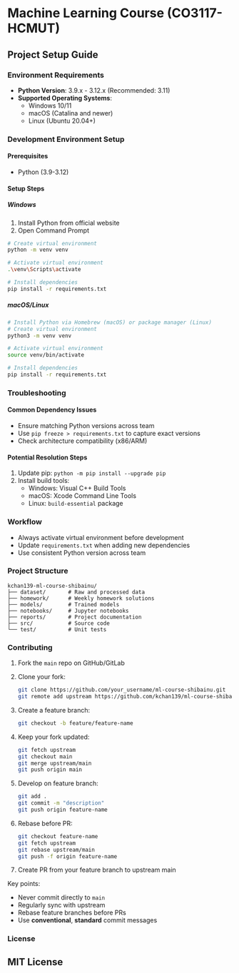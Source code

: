 # Machine Learning Course (CO3117-HCMUT)

## Project Setup Guide

### Environment Requirements
- **Python Version**: 3.9.x - 3.12.x (Recommended: 3.11)
- **Supported Operating Systems**: 
  - Windows 10/11
  - macOS (Catalina and newer)
  - Linux (Ubuntu 20.04+)

### Development Environment Setup

#### Prerequisites
- Python (3.9-3.12)

#### Setup Steps

##### Windows
1. Install Python from official website
2. Open Command Prompt
```bash
# Create virtual environment
python -m venv venv

# Activate virtual environment
.\venv\Scripts\activate

# Install dependencies
pip install -r requirements.txt
```

##### macOS/Linux
```bash
# Install Python via Homebrew (macOS) or package manager (Linux)
# Create virtual environment
python3 -m venv venv

# Activate virtual environment
source venv/bin/activate

# Install dependencies
pip install -r requirements.txt
```

### Troubleshooting

#### Common Dependency Issues
- Ensure matching Python versions across team
- Use `pip freeze > requirements.txt` to capture exact versions
- Check architecture compatibility (x86/ARM)

#### Potential Resolution Steps
1. Update pip: `python -m pip install --upgrade pip`
2. Install build tools:
   - Windows: Visual C++ Build Tools
   - macOS: Xcode Command Line Tools
   - Linux: `build-essential` package

### Workflow
- Always activate virtual environment before development
- Update `requirements.txt` when adding new dependencies
- Use consistent Python version across team

### Project Structure
```
kchan139-ml-course-shibainu/
├── dataset/       # Raw and processed data
├── homework/      # Weekly homework solutions
├── models/        # Trained models
├── notebooks/     # Jupyter notebooks
├── reports/       # Project documentation
├── src/           # Source code
└── test/          # Unit tests
```

### Contributing
1. Fork the `main` repo on GitHub/GitLab
2. Clone your fork:
   ```bash
   git clone https://github.com/your_username/ml-course-shibainu.git
   git remote add upstream https://github.com/kchan139/ml-course-shibainu.git
   ```

3. Create a feature branch:
   ```bash
   git checkout -b feature/feature-name
   ```

4. Keep your fork updated:
   ```bash
   git fetch upstream
   git checkout main
   git merge upstream/main
   git push origin main
   ```

5. Develop on feature branch:
   ```bash
   git add .
   git commit -m "description"
   git push origin feature-name
   ```

6. Rebase before PR:
   ```bash
   git checkout feature-name
   git fetch upstream
   git rebase upstream/main
   git push -f origin feature-name
   ```

7. Create PR from your feature branch to upstream main

Key points:
- Never commit directly to `main`
- Regularly sync with upstream
- Rebase feature branches before PRs
- Use **conventional**, **standard** commit messages


### License
MIT License
---